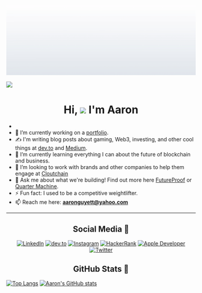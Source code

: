 <!--
Hi! Thanks for checking out my source code! 😄

**guyett92/guyett92** is a ✨ _special_ ✨ repository because its `README.md` (this file) appears on your GitHub profile.
* 🤔 I’m looking for help with 
* 😄 Pronouns: ...
-->

<!-- Portfolio Link -->
[7]: https://aarondguyett.com

<!-- Icons -->
[1.1]: https://cdn1.iconfinder.com/data/icons/social-media-rounded-corners/512/Rounded_Linkedin2_svg-64.png (linkedin icon)
[2.1]: https://cdn3.iconfinder.com/data/icons/logos-and-brands-adobe/512/84_Dev-64.png (dev.to icon)
[3.1]: https://cdn4.iconfinder.com/data/icons/picons-social/57/38-instagram-2-64.png (instagram icon)
[4.1]: https://cdn4.iconfinder.com/data/icons/logos-and-brands-1/512/160_Hackerrank_logo_logos-64.png (hackerrank icon)
[5.1]: https://cdn3.iconfinder.com/data/icons/picons-social/57/16-apple-64.png (apple developer icon)
[6.1]: https://cdn4.iconfinder.com/data/icons/ionicons/512/icon-social-twitter-64.png (twitter icon)

<!-- Social Media -->
[1]: https://linkedin.com/in/aarondguyett
[2]: https://dev.to/guyett92
[3]: https://instagram.com/aarong_aesthetics
[4]: https://www.hackerrank.com/aaronguyett
[5]: https://apps.apple.com/us/developer/aaron-guyett/id1503146319
[6]: https://twitter.com/GuyettAaron

<p align="center"><a target="_blank" href="https://aarondguyett.com"><img src="https://github.com/guyett92/guyett92/blob/master/Aaron%20Guyett%20SE.gif" alt="Aaron's Banner"></a></p>   

![](https://komarev.com/ghpvc/?username=guyett92&color=bf5fff)
<h1 align="center">Hi, <img src="https://raw.githubusercontent.com/MartinHeinz/MartinHeinz/master/wave.gif" width="30px"> I'm Aaron</h1>

* 
* 🔭 I’m currently working on a [portfolio](https://aarondguyett.com).
* ✍️ I'm writing blog posts about gaming, Web3, investing, and other cool things at [dev.to](https://dev.to/guyett92) and [Medium](https://medium.com/@aaronguyett).
* 🌱 I’m currently learning everything I can about the future of blockchain and business.
* 👯 I’m looking to work with brands and other companies to help them engage at [Cloutchain](https://cloutchain.io)
* 💬 Ask me about what we're building! Find out more here [FutureProof](https://futureproof.io) or [Quarter Machine](https://quartermachine.io).
* ⚡ Fun fact: I used to be a competitive weightlifter.
* 📫 Reach me here: **aaronguyett@yahoo.com**
---
<h2 align="center">Social Media 📱</h2>
<p align="center">
  <a target="_blank" href="https://linkedin.com/in/aarondguyett"><img src="https://cdn1.iconfinder.com/data/icons/social-media-rounded-corners/512/Rounded_Linkedin2_svg-64.png" alt="LinkedIn"></a>
  <a target="_blank" href="https://dev.to/guyett92"><img src="https://cdn3.iconfinder.com/data/icons/logos-and-brands-adobe/512/84_Dev-64.png" alt="dev.to"></a>
  <a target="_blank" href="https://instagram.com/aarong_aesthetics"><img src="https://cdn4.iconfinder.com/data/icons/picons-social/57/38-instagram-2-64.png" alt="Instagram"></a>
  <a target="_blank" href="https://www.hackerrank.com/aaronguyett"><img src="https://cdn4.iconfinder.com/data/icons/logos-and-brands-1/512/160_Hackerrank_logo_logos-64.png" alt="HackerRank"></a>
  <a target="_blank" href="https://apps.apple.com/us/developer/aaron-guyett/id1503146319"><img src="https://cdn3.iconfinder.com/data/icons/picons-social/57/16-apple-64.png" alt="Apple Developer"></a>
  <a target="_blank" href="https://twitter.com/GuyettAaron"><img src="https://cdn4.iconfinder.com/data/icons/ionicons/512/icon-social-twitter-64.png" alt="Twitter"></a>
</p>

<h2 align="center">GitHub Stats 🧮</h2>

[![Top Langs](https://github-readme-stats.vercel.app/api/top-langs/?username=guyett92&show_icons=true&theme=cobalt)](https://github.com/anuraghazra/github-readme-stats) [![Aaron's GitHub stats](https://github-readme-stats.vercel.app/api?username=guyett92&show_icons=true&theme=cobalt)](https://github.com/anuraghazra/github-readme-stats)

